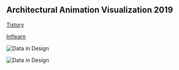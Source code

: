 ## Architectural Animation Visualization 2019

[Tistory](https://computationaldesign.tistory.com/34)

[Inflearn](https://www.inflearn.com/course/%EA%B1%B4%EC%B6%95-%EC%95%A0%EB%8B%88%EB%A9%94%EC%9D%B4%EC%85%98#curriculum)


![Data in Design](https://namjulee.github.io/njs-lab-public/project/2009-architectural-animation-visualization-01/2009-architectural-animation-visualization-01.jpg)

![Data in Design](https://namjulee.github.io/njs-lab-public/project/2009-architectural-animation-visualization-01/2009-architectural-animation-visualization-02.jpg)
